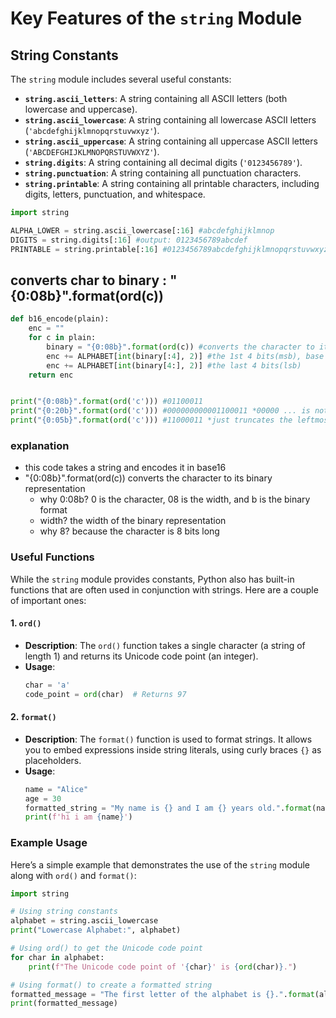 # Key Features of the `string` Module

## String Constants

The `string` module includes several useful constants:

- **`string.ascii_letters`**: A string containing all ASCII letters (both lowercase and uppercase).
- **`string.ascii_lowercase`**: A string containing all lowercase ASCII letters (`'abcdefghijklmnopqrstuvwxyz'`).
- **`string.ascii_uppercase`**: A string containing all uppercase ASCII letters (`'ABCDEFGHIJKLMNOPQRSTUVWXYZ'`).
- **`string.digits`**: A string containing all decimal digits (`'0123456789'`).
- **`string.punctuation`**: A string containing all punctuation characters.
- **`string.printable`**: A string containing all printable characters, including digits, letters, punctuation, and whitespace.

```python
import string

ALPHA_LOWER = string.ascii_lowercase[:16] #abcdefghijklmnop
DIGITS = string.digits[:16] #output: 0123456789abcdef
PRINTABLE = string.printable[:16] #0123456789abcdefghijklmnopqrstuvwxyzABCDEFGHIJKLMNOPQRSTUVWXYZ!"#$%&'()*+,-./:;<=>?@[\]^_`{|}~
```

## converts char to binary : "{0:08b}".format(ord(c))
```python
def b16_encode(plain):
	enc = ""
	for c in plain:
		binary = "{0:08b}".format(ord(c)) #converts the character to its binary representation
		enc += ALPHABET[int(binary[:4], 2)] #the 1st 4 bits(msb), base 2
		enc += ALPHABET[int(binary[4:], 2)] #the last 4 bits(lsb)
	return enc


print("{0:08b}".format(ord('c'))) #01100011
print("{0:20b}".format(ord('c'))) #000000000001100011 *00000 ... is not shown
print("{0:05b}".format(ord('c'))) #11000011 *just truncates the leftmost bits 0
```
### explanation
- this code takes a string and encodes it in base16
- "{0:08b}".format(ord(c)) converts the character to its binary representation
	- why 0:08b? 0 is the character, 08 is the width, and b is the binary format
	- width? the width of the binary representation
	- why 8? because the character is 8 bits long



### Useful Functions

While the `string` module provides constants, Python also has built-in functions that are often used in conjunction with strings. Here are a couple of important ones:

#### 1. `ord()`

- **Description**: The `ord()` function takes a single character (a string of length 1) and returns its Unicode code point (an integer).
- **Usage**:
    ```python
    char = 'a'
    code_point = ord(char)  # Returns 97
    ```

#### 2. `format()`

- **Description**: The `format()` function is used to format strings. It allows you to embed expressions inside string literals, using curly braces `{}` as placeholders.
- **Usage**:
    ```python
    name = "Alice"
    age = 30
    formatted_string = "My name is {} and I am {} years old.".format(name, age)
	print(f'hi i am {name}')
    ```

### Example Usage

Here’s a simple example that demonstrates the use of the `string` module along with `ord()` and `format()`:

```python
import string

# Using string constants
alphabet = string.ascii_lowercase
print("Lowercase Alphabet:", alphabet)

# Using ord() to get the Unicode code point
for char in alphabet:
    print(f"The Unicode code point of '{char}' is {ord(char)}.")

# Using format() to create a formatted string
formatted_message = "The first letter of the alphabet is {}.".format(alphabet[0])
print(formatted_message)
```
